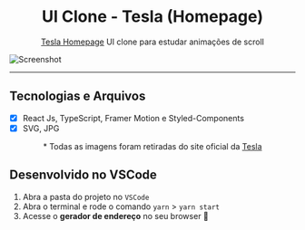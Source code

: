 <h1 align="center">
  UI Clone - Tesla (Homepage)
</h1>

<p align="center">
  <a href="https://www.tesla.com/">Tesla Homepage</a> UI clone para estudar animações de scroll
</p>

![Screenshot](https://user-images.githubusercontent.com/48124913/123212301-0000bd80-d49b-11eb-8ced-8096578d032f.png)

<hr>

## Tecnologias e Arquivos

- [x] React Js, TypeScript, Framer Motion e Styled-Components
- [x] SVG, JPG

<p align="center">
    * Todas as imagens foram retiradas do site oficial da <a href="https://www.tesla.com/">Tesla</a>
</p>

## Desenvolvido no VSCode

1. Abra a pasta do projeto no `VSCode`
2. Abra o terminal e rode o comando `yarn` > `yarn start`
3. Acesse o **gerador de endereço** no seu browser 🚀
